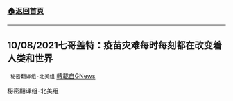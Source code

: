 ###  [:house:返回首頁](https://github.com/ourhimalayas/txt)
---


## 10/08/2021七哥盖特：疫苗灾难每时每刻都在改变着人类和世界
` 秘密翻译组-北美组` [轉載自GNews](https://gnews.org/zh-hans/1582162/)

秘密翻译组-北美组
